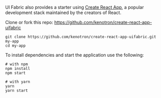 UI Fabric also provides a starter using [Create React App](https://facebook.github.io/create-react-app/), a popular development stack maintained by the creators of React.

Clone or fork this repo: https://github.com/kenotron/create-react-app-uifabric

```shell
git clone https://github.com/kenotron/create-react-app-uifabric.git my-app
cd my-app
```

To install dependencies and start the application use the following:

```shell
# with npm
npm install
npm start

# with yarn
yarn
yarn start
```

